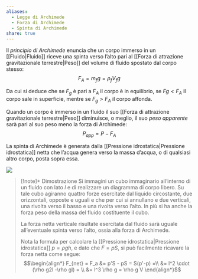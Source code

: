 ```yaml
---
aliases:
  - Legge di Archimede
  - Forza di Archimede
  - Spinta di Archimede
share: true
---
```

Il *principio di Archimede* enuncia che un corpo immerso in un [[Fluido|Fluido]] riceve una spinta verso l’alto pari al [[Forza di attrazione gravitazionale terrestre|Peso]] del volume di fluido spostato dal corpo stesso:
$$F_A =m_f g = \rho_f V_f g$$

Da cui si deduce che se $F_g$ è pari a $F_A$ il corpo è in equilibrio, se $Fg < F_A$ il corpo sale in superficie, mentre se $F_g > F_A$ il corpo affonda.

Quando un corpo è immerso in un fluido il suo [[Forza di attrazione gravitazionale terrestre|Peso]] diminuisce, o meglio, il suo *peso apparente* sarà pari al suo peso meno la forza di Archimede:
$$P_{app} =P-F_A$$

La spinta di Archimede è generata dalla [[Pressione idrostatica|Pressione idrostatica]] netta che l’acqua genera verso la massa d’acqua, o di qualsiasi altro corpo, posta sopra essa.

![](84c93234e7f2ead3f23d2b1496b1c164_MD5%201.png)


> [!note]+ Dimostrazione
> Si immagini un cubo immaginario all’interno di un fluido con lato $l$ e di realizzare un diagramma di corpo libero.
> Su tale cubo agiranno quattro forze esercitate dal liquido circostante, due orizzontali, opposte e uguali e che per cui si annullano e due verticali, una rivolta verso il basso e una rivolta verso l’alto. In più si ha anche la forza peso della massa del fluido costituente il cubo.
> 
> La forza netta verticale risultate esercitata dal fluido sarà uguale all’eventuale spinta verso l’alto, ossia alla forza di Archimede.
> 
> Nota la formula per calcolare la [[Pressione idrostatica|Pressione idrostatica]] $p = \rho gh$, e dato che $F = pS$, si può facilmente ricavare la forza netta come segue:
> $$\begin{align*}
 F_{net} = F_a &= p'S - pS = S(p'-p) =\\
 &= l^2 \cdot (\rho g2l -\rho gl) = \\
 &= l^3 \rho g = \rho g V
 \end{align*}$$